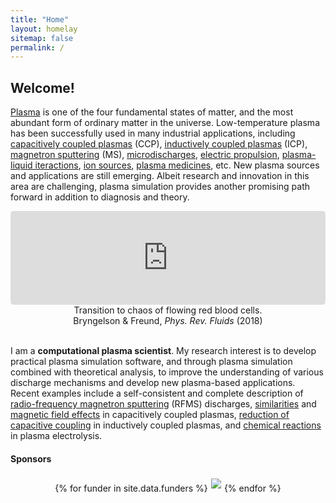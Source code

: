 ```yaml
---
title: "Home"
layout: homelay
sitemap: false
permalink: /
---
```


## Welcome!


<a href="https://en.wikipedia.org/wiki/Plasma_(physics)" target="_blank">Plasma</a> is one of the four fundamental states of matter, and the most abundant form of ordinary matter in the universe.
Low-temperature plasma has been successfully used in many industrial applications, including <a href="https://en.wikipedia.org/wiki/Capacitively_coupled_plasma" target="_blank">capacitively coupled plasmas</a> (CCP), <a href="https://en.wikipedia.org/wiki/Inductively_coupled_plasma" target="_blank">inductively coupled plasmas</a> (ICP), <a href="https://en.wikipedia.org/wiki/Sputter_deposition" target="_blank">magnetron sputtering</a> (MS), <a href="https://en.wikipedia.org/wiki/Microplasma" target="_blank">microdischarges</a>, <a href="https://en.wikipedia.org/wiki/Electrically_powered_spacecraft_propulsion" target="_blank">electric propulsion</a>, <a href="https://doi.org/10.1088/0022-3727/49/23/235204" target="blank">plasma-liquid iteractions</a>, <a href="https://en.wikipedia.org/wiki/Ion_source" target="_blank">ion sources</a>, <a href="https://en.wikipedia.org/wiki/Plasma_medicine" target="_blank">plasma medicines</a>, etc.
New plasma sources and applications are still emerging.
Albeit research and innovation in this area are challenging, plasma simulation provides another promising path forward in addition to diagnosis and theory.

<div class="container">
<div class="row">
<center>
<iframe src="https://player.vimeo.com/video/455688517?autoplay=1&loop=1&autopause=0&muted=1&quality=360p&background=1" width="100%" style="border-style:solid;border-radius:5px;" frameborder="0" allow="autoplay"></iframe>
Transition to chaos of flowing red blood cells. <br/>
Bryngelson & Freund, <i>Phys. Rev. Fluids</i> (2018)
</center>
</div>
</div>
<br/>


I am a **computational plasma scientist**.
My research interest is to develop practical plasma simulation software, and through plasma simulation combined with theoretical analysis, to improve the understanding of various discharge mechanisms and develop new plasma-based applications.
Recent examples include a self-consistent and complete description of <a href="{{ site.url }}{{ site.baseurl }}/papers/zheng20psst.pdf" target="_blank">radio-frequency magnetron sputtering</a> (RFMS) discharges, <a href="{{ site.url }}{{ site.baseurl }}/papers/fu20_simil_law_frequen_scalin_low.pdf" target="_blank">similarities</a> and <a href="{{ site.url }}{{ site.baseurl }}/papers/zheng19_enhan_ohmic_heatin_by_hall.pdf" target="_blank">magnetic field effects</a> in capacitively coupled plasmas, <a href="{{ site.url }}{{ site.baseurl }}/papers/zheng19_reduc_capac_coupl_induc_coupl.pdf" target="_blank">reduction of capacitive coupling</a> in inductively coupled plasmas, and <a href="{{ site.url }}{{ site.baseurl }}/papers/zheng19_under_chemic_react_cathod_plasm_elect.pdf" target="_blank">chemical reactions</a> in plasma electrolysis.

<div class="jumbotron">
  <h4>Sponsors</h4>
  <div style='display:block; text-align:center; margin-left:auto; margin-right:auto;'>
 {% for funder in site.data.funders %}<a href="{{ funder.url }}" target="_blank"><img src='{{ site.url }}{{ site.baseurl }}/images/logopic/{{ funder.image }}' style='max-height: 80px; max-width: 200px; margin: 1%'/></a>{% endfor %}
  </div>
</div>
